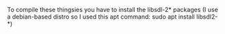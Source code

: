 To compile these thingsies you have to install the libsdl-2* packages
(I use a debian-based distro so I used this apt command: sudo apt install libsdl2-*)
